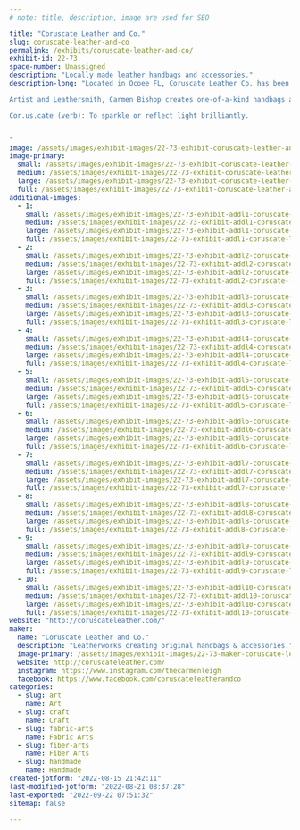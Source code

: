 ```yaml
---
# note: title, description, image are used for SEO

title: "Coruscate Leather and Co."
slug: coruscate-leather-and-co
permalink: /exhibits/coruscate-leather-and-co/
exhibit-id: 22-73
space-number: Unassigned
description: "Locally made leather handbags and accessories."
description-long: "Located in Ocoee FL, Coruscate Leather Co. has been hand crafting fine leather goods since 2020.

Artist and Leathersmith, Carmen Bishop creates one-of-a-kind handbags and other essentials using genuine top-grain leather and other fine textiles - including Pendleton Wool, Waxed Canvas, and Kantha Fabric.

Cor.us.cate (verb): To sparkle or reflect light brilliantly.


"
image: /assets/images/exhibit-images/22-73-exhibit-coruscate-leather-and-co-collage-large.png
image-primary: 
  small: /assets/images/exhibit-images/22-73-exhibit-coruscate-leather-and-co-collage-small.png
  medium: /assets/images/exhibit-images/22-73-exhibit-coruscate-leather-and-co-collage-medium.png
  large: /assets/images/exhibit-images/22-73-exhibit-coruscate-leather-and-co-collage-large.png
  full: /assets/images/exhibit-images/22-73-exhibit-coruscate-leather-and-co-collage-full.png
additional-images: 
  - 1:
    small: /assets/images/exhibit-images/22-73-exhibit-addl1-coruscate-leather-and-co-bfbag-small.png
    medium: /assets/images/exhibit-images/22-73-exhibit-addl1-coruscate-leather-and-co-bfbag-medium.png
    large: /assets/images/exhibit-images/22-73-exhibit-addl1-coruscate-leather-and-co-bfbag-large.png
    full: /assets/images/exhibit-images/22-73-exhibit-addl1-coruscate-leather-and-co-bfbag-full.png
  - 2:
    small: /assets/images/exhibit-images/22-73-exhibit-addl2-coruscate-leather-and-co-bookbag-small.png
    medium: /assets/images/exhibit-images/22-73-exhibit-addl2-coruscate-leather-and-co-bookbag-medium.png
    large: /assets/images/exhibit-images/22-73-exhibit-addl2-coruscate-leather-and-co-bookbag-large.png
    full: /assets/images/exhibit-images/22-73-exhibit-addl2-coruscate-leather-and-co-bookbag-full.png
  - 3:
    small: /assets/images/exhibit-images/22-73-exhibit-addl3-coruscate-leather-and-co-bracelet1-small.png
    medium: /assets/images/exhibit-images/22-73-exhibit-addl3-coruscate-leather-and-co-bracelet1-medium.png
    large: /assets/images/exhibit-images/22-73-exhibit-addl3-coruscate-leather-and-co-bracelet1-large.png
    full: /assets/images/exhibit-images/22-73-exhibit-addl3-coruscate-leather-and-co-bracelet1-full.png
  - 4:
    small: /assets/images/exhibit-images/22-73-exhibit-addl4-coruscate-leather-and-co-hairhidecoinpurse-small.png
    medium: /assets/images/exhibit-images/22-73-exhibit-addl4-coruscate-leather-and-co-hairhidecoinpurse-medium.png
    large: /assets/images/exhibit-images/22-73-exhibit-addl4-coruscate-leather-and-co-hairhidecoinpurse-large.png
    full: /assets/images/exhibit-images/22-73-exhibit-addl4-coruscate-leather-and-co-hairhidecoinpurse-full.png
  - 5:
    small: /assets/images/exhibit-images/22-73-exhibit-addl5-coruscate-leather-and-co-keychain-small.png
    medium: /assets/images/exhibit-images/22-73-exhibit-addl5-coruscate-leather-and-co-keychain-medium.png
    large: /assets/images/exhibit-images/22-73-exhibit-addl5-coruscate-leather-and-co-keychain-large.png
    full: /assets/images/exhibit-images/22-73-exhibit-addl5-coruscate-leather-and-co-keychain-full.png
  - 6:
    small: /assets/images/exhibit-images/22-73-exhibit-addl6-coruscate-leather-and-co-leafbag-small.png
    medium: /assets/images/exhibit-images/22-73-exhibit-addl6-coruscate-leather-and-co-leafbag-medium.png
    large: /assets/images/exhibit-images/22-73-exhibit-addl6-coruscate-leather-and-co-leafbag-large.png
    full: /assets/images/exhibit-images/22-73-exhibit-addl6-coruscate-leather-and-co-leafbag-full.png
  - 7:
    small: /assets/images/exhibit-images/22-73-exhibit-addl7-coruscate-leather-and-co-mandalapouch-small.png
    medium: /assets/images/exhibit-images/22-73-exhibit-addl7-coruscate-leather-and-co-mandalapouch-medium.png
    large: /assets/images/exhibit-images/22-73-exhibit-addl7-coruscate-leather-and-co-mandalapouch-large.png
    full: /assets/images/exhibit-images/22-73-exhibit-addl7-coruscate-leather-and-co-mandalapouch-full.png
  - 8:
    small: /assets/images/exhibit-images/22-73-exhibit-addl8-coruscate-leather-and-co-mandalapouch2-small.png
    medium: /assets/images/exhibit-images/22-73-exhibit-addl8-coruscate-leather-and-co-mandalapouch2-medium.png
    large: /assets/images/exhibit-images/22-73-exhibit-addl8-coruscate-leather-and-co-mandalapouch2-large.png
    full: /assets/images/exhibit-images/22-73-exhibit-addl8-coruscate-leather-and-co-mandalapouch2-full.png
  - 9:
    small: /assets/images/exhibit-images/22-73-exhibit-addl9-coruscate-leather-and-co-mapbag-small.png
    medium: /assets/images/exhibit-images/22-73-exhibit-addl9-coruscate-leather-and-co-mapbag-medium.png
    large: /assets/images/exhibit-images/22-73-exhibit-addl9-coruscate-leather-and-co-mapbag-large.png
    full: /assets/images/exhibit-images/22-73-exhibit-addl9-coruscate-leather-and-co-mapbag-full.png
  - 10:
    small: /assets/images/exhibit-images/22-73-exhibit-addl10-coruscate-leather-and-co-pendleton-small.png
    medium: /assets/images/exhibit-images/22-73-exhibit-addl10-coruscate-leather-and-co-pendleton-medium.png
    large: /assets/images/exhibit-images/22-73-exhibit-addl10-coruscate-leather-and-co-pendleton-large.png
    full: /assets/images/exhibit-images/22-73-exhibit-addl10-coruscate-leather-and-co-pendleton-full.png
website: "http://coruscateleather.com/"
maker: 
  name: "Coruscate Leather and Co."
  description: "Leatherworks creating original handbags & accessories."
  image-primary: /assets/images/exhibit-images/22-73-maker-coruscate-leather-and-co-coruscatelogo-medium.png
  website: http://coruscateleather.com/
  instagram: https://www.instagram.com/thecarmenleigh
  facebook: https://www.facebook.com/coruscateleatherandco
categories: 
  - slug: art
    name: Art
  - slug: craft
    name: Craft
  - slug: fabric-arts
    name: Fabric Arts
  - slug: fiber-arts
    name: Fiber Arts
  - slug: handmade
    name: Handmade
created-jotform: "2022-08-15 21:42:11"
last-modified-jotform: "2022-08-21 08:37:28"
last-exported: "2022-09-22 07:51:32"
sitemap: false

---
```

